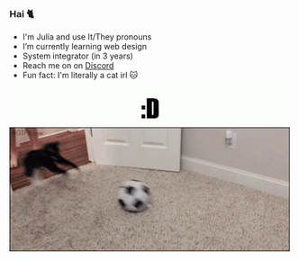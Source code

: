 ### Hai 🐈


- I'm Julia and use It/They pronouns
- I’m currently learning web design
- System integrator (in 3 years)
- Reach me on on [Discord](https://discordapp.com/users/266933082106363905)
- Fun fact: I'm literally a cat irl 🐱

 ![Gif of a cat playing with a ball with the caption ":D"](/assets/gifs/meow.gif)
